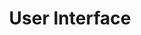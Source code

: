 ---
sectionclass: h1
sectionid: user-interface
is-parent: yes
title: User Interface
number: 3000
---